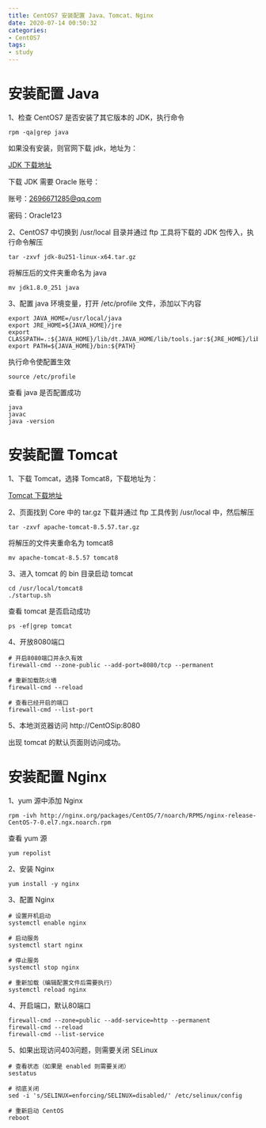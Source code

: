 ```yaml
---
title: CentOS7 安装配置 Java、Tomcat、Nginx
date: 2020-07-14 00:50:32
categories:
- CentOS7
tags:
- study
---
```


# 安装配置 Java

1、检查 CentOS7 是否安装了其它版本的 JDK，执行命令

```
rpm -qa|grep java
```

如果没有安装，则官网下载 jdk，地址为：

[JDK 下载地址](https://www.oracle.com/java/technologies/javase/javase-jdk8-downloads.html)

下载 JDK 需要 Oracle 账号：

账号：2696671285@qq.com

密码：Oracle123

<!-- more -->

2、CentOS7 中切换到 /usr/local 目录并通过 ftp 工具将下载的 JDK 包传入，执行命令解压

```
tar -zxvf jdk-8u251-linux-x64.tar.gz
```

将解压后的文件夹重命名为 java

```
mv jdk1.8.0_251 java
```

3、配置 java 环境变量，打开 /etc/profile 文件，添加以下内容

```
export JAVA_HOME=/usr/local/java
export JRE_HOME=${JAVA_HOME}/jre
export CLASSPATH=.:${JAVA_HOME}/lib/dt.JAVA_HOME/lib/tools.jar:${JRE_HOME}/lib
export PATH=${JAVA_HOME}/bin:${PATH}
```

执行命令使配置生效

```
source /etc/profile
```

查看 java 是否配置成功

```
java
javac
java -version
```



# 安装配置 Tomcat

1、下载 Tomcat，选择 Tomcat8，下载地址为：

[Tomcat 下载地址](https://tomcat.apache.org/download-80.cgi)

2、页面找到 Core 中的 tar.gz 下载并通过 ftp 工具传到 /usr/local 中，然后解压

```
tar -zxvf apache-tomcat-8.5.57.tar.gz
```

将解压的文件夹重命名为 tomcat8

```
mv apache-tomcat-8.5.57 tomcat8
```

3、进入 tomcat 的 bin 目录启动 tomcat

```
cd /usr/local/tomcat8
./startup.sh
```

查看 tomcat 是否启动成功

```
ps -ef|grep tomcat
```

4、开放8080端口

```
# 开启8080端口并永久有效
firewall-cmd --zone-public --add-port=8080/tcp --permanent

# 重新加载防火墙
firewall-cmd --reload

# 查看已经开启的端口
firewall-cmd --list-port
```

5、本地浏览器访问 http://CentOSip:8080

出现 tomcat 的默认页面则访问成功。

# 安装配置 Nginx

1、yum 源中添加 Nginx

```
rpm -ivh http://nginx.org/packages/CentOS/7/noarch/RPMS/nginx-release-CentOS-7-0.el7.ngx.noarch.rpm
```

查看 yum 源

```
yum repolist
```

2、安装 Nginx

```
yum install -y nginx
```

3、配置 Nginx

```
# 设置开机启动
systemctl enable nginx

# 启动服务
systemctl start nginx

# 停止服务
systemctl stop nginx

# 重新加载（编辑配置文件后需要执行）
systemctl reload nginx
```

4、开启端口，默认80端口

```
firewall-cmd --zone=public --add-service=http --permanent
firewall-cmd --reload
firewall-cmd --list-service
```

5、如果出现访问403问题，则需要关闭 SELinux

```
# 查看状态（如果是 enabled 则需要关闭）
sestatus

# 彻底关闭
sed -i 's/SELINUX=enforcing/SELINUX=disabled/' /etc/selinux/config

# 重新启动 CentOS
reboot
```


